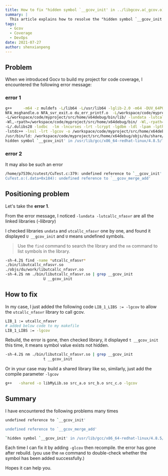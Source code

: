 ```yaml
---
title: How to fix "hidden symbol `__gcov_init' in ../libgcov.a(_gcov.o) is referenced by DSO"
summary: |
  This article explains how to resolve the "hidden symbol `__gcov_init' in ../libgcov.a(_gcov.o) is referenced by DSO" error when building a project with Gcov, including how to ensure symbols are not hidden.
tags:
  - Gcov
  - Coverage
  - DevOps
date: 2021-07-27
author: shenxianpeng
---
```


## Problem

When we introduced Gocv to build my project for code coverage, I encountered the following error message:


### error 1

```bash
g++     -m64 -z muldefs -L/lib64 -L/usr/lib64 -lglib-2.0 -m64 -DUV_64PORT -DU2_64_BUILD -fPIC -g  DU_starter.o
NFA_msghandle.o NFA_svr_exit.o du_err_printf.o  -L/workspace/code/myproject/src/home/x64debug/bin/
-L/workspace/code/myproject/src/home/x64debug/bin/lib/ -lundata -lutcallc_nfasvr
-Wl,-rpath=/workspace/code/myproject/src/home/x64debug/bin/ -Wl,-rpath=/.dulibs28  -Wl,--enable-new-dtags
-L/.dulibs28 -lodbc  -lm -lncurses -lrt -lcrypt -lgdbm -ldl -lpam -lpthread  -ldl -lglib-2.0
-lstdc++ -lnsl -lrt -lgcov -o /workspace/code/myproject/src/home/x64debug/objs/du/share/dutsvr
/usr/bin/ld: /workspace/code/myproject/src/home/x64debug/objs/du/share/dutsvr:
hidden symbol `__gcov_init' in /usr/lib/gcc/x86_64-redhat-linux/4.8.5/libgcov.a(_gcov.o) is referenced by DSO
```

### error 2

It may also be such an error

```bash
/home/p7539c/cutest/CuTest.c:379: undefined reference to `__gcov_init'
CuTest.o:(.data+0x184): undefined reference to `__gcov_merge_add'
```

## Positioning problem

Let's take the **error 1**.

From the error message, I noticed `-lundata -lutcallc_nfasvr` are all the linked libraries (-l*library*)

I checked libraries `undata` and `utcallc_nfasvr` one by one, and found it displayed `U __gcov_init` and `U` means undefined symbols.

> Use the `find` command to search the library and the `nm` command to list symbols in the library.

```bash
-sh-4.2$ find -name *utcallc_nfasvr*
./bin/libutcallc_nfasvr.so
./objs/du/work/libutcallc_nfasvr.so
-sh-4.2$ nm ./bin/libutcallc_nfasvr.so | grep __gcov_init
                 U __gcov_init
```

## How to fix

In my case, I just added the following code `LIB_1_LIBS := -lgcov` to allow the `utcallc_nfasvr` library to call gcov.

```bash
LIB_1 := utcallc_nfasvr
# added below code to my makefile
LIB_1_LIBS := -lgcov
```

Rebuild, the error is gone, then checked library, it displayed `t __gcov_init` this time, it means symbol value exists not hidden.

```bash
-sh-4.2$ nm ./bin/libutcallc_nfasvr.so | grep __gcov_init
                 t __gcov_init
```

Or in your case may build a shared library like so, similarly, just add the compile parameter `-lgcov`

```bash
g++   -shared -o libMyLib.so src_a.o src_b.o src_c.o -lgcov
```

## Summary

I have encountered the following problems many times

```bash
undefined reference to `__gcov_init'

undefined reference to `__gcov_merge_add'

`hidden symbol `__gcov_init' in /usr/lib/gcc/x86_64-redhat-linux/4.8.5/libgcov.a(_gcov.o) is referenced by DSO`
```

Each time I can fix it by adding `-glcov` then recompile. the error has gone after rebuild. (you use the `nm` command to double-check whether the symbol has been added successfully.)

Hopes it can help you.
